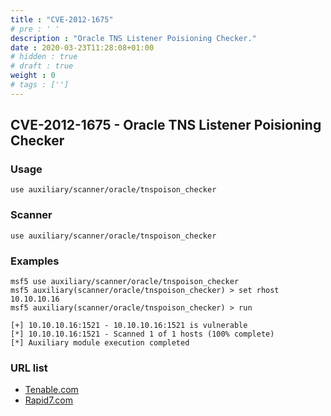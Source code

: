 ```yaml
---
title : "CVE-2012-1675"
# pre : ' '
description : "Oracle TNS Listener Poisioning Checker."
date : 2020-03-23T11:28:08+01:00
# hidden : true
# draft : true
weight : 0
# tags : ['']
---
```


## CVE-2012-1675 - Oracle TNS Listener Poisioning Checker

### Usage

```plain
use auxiliary/scanner/oracle/tnspoison_checker
```

### Scanner

```plain
use auxiliary/scanner/oracle/tnspoison_checker
```

### Examples

```plain
msf5 use auxiliary/scanner/oracle/tnspoison_checker
msf5 auxiliary(scanner/oracle/tnspoison_checker) > set rhost 10.10.10.16
msf5 auxiliary(scanner/oracle/tnspoison_checker) > run

[+] 10.10.10.16:1521 - 10.10.10.16:1521 is vulnerable
[*] 10.10.10.16:1521 - Scanned 1 of 1 hosts (100% complete)
[*] Auxiliary module execution completed
```

### URL list

* [Tenable.com](https://www.tenable.com/plugins/nessus/69552)
* [Rapid7.com](https://www.rapid7.com/db/modules/auxiliary/scanner/oracle/tnspoison_checker)
